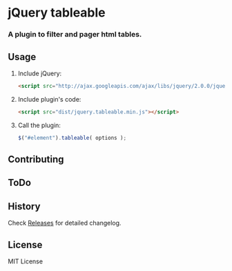 # jQuery tableable

### A plugin to filter and pager html tables.



## Usage

1. Include jQuery:

    ```html
    <script src="http://ajax.googleapis.com/ajax/libs/jquery/2.0.0/jquery.min.js"></script>
    ```

2. Include plugin's code:

    ```html
    <script src="dist/jquery.tableable.min.js"></script>
    ```

3. Call the plugin:

    ```javascript
    $("#element").tableable( options );
    ```
## Contributing

## ToDo

## History

Check [Releases](https://github.com/manuelpiesold/tableable/releases) for detailed changelog.

## License

MIT License